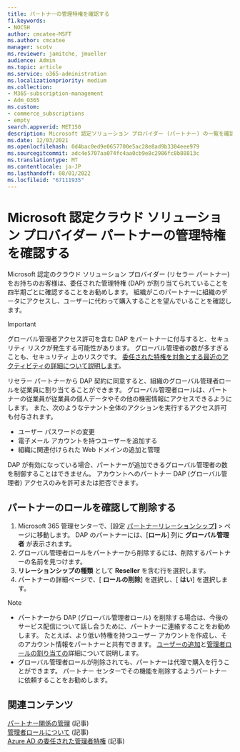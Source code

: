 ```yaml
---
title: パートナーの管理特権を確認する
f1.keywords:
- NOCSH
author: cmcatee-MSFT
ms.author: cmcatee
manager: scotv
ms.reviewer: jamitche, jmueller
audience: Admin
ms.topic: article
ms.service: o365-administration
ms.localizationpriority: medium
ms.collection:
- M365-subscription-management
- Adm_O365
ms.custom:
- commerce_subscriptions
- empty
search.appverid: MET150
description: Microsoft 認定ソリューション プロバイダー (パートナー) の一覧を確認して、ユーザーが持つ管理者特権と、それらの特権を削除する方法を確認する方法について説明します。
ms.date: 12/03/2021
ms.openlocfilehash: 0d4bac0ed9e0657700e5ac28e8ad9b3304eee979
ms.sourcegitcommit: adc4e5707aa074fc4aa0cb9e8c2986fc8b88813c
ms.translationtype: MT
ms.contentlocale: ja-JP
ms.lasthandoff: 08/01/2022
ms.locfileid: "67111935"
---
```

# <a name="review-microsoft-certified-cloud-solution-provider-partner-administrative-privileges"></a>Microsoft 認定クラウド ソリューション プロバイダー パートナーの管理特権を確認する

Microsoft 認定のクラウド ソリューション プロバイダー (リセラー パートナー) をお持ちのお客様は、委任された管理特権 (DAP) が割り当てられていることを四半期ごとに確認することをお勧めします。 組織がこのパートナーに組織のデータにアクセスし、ユーザーに代わって購入することを望んでいることを確認します。

> [!IMPORTANT]
> グローバル管理者アクセス許可を含む DAP をパートナーに付与すると、セキュリティ リスクが発生する可能性があります。 グローバル管理者の数が多すぎることも、セキュリティ 上のリスクです。 [委任された特権を対象とする最近のアクティビティの詳細について説明します](https://www.microsoft.com/security/blog/2021/10/25/nobelium-targeting-delegated-administrative-privileges-to-facilitate-broader-attacks/)。

リセラー パートナーから DAP 契約に同意すると、組織のグローバル管理者ロールを従業員に割り当てることができます。 グローバル管理者ロールは、パートナーの従業員が従業員の個人データやその他の機密情報にアクセスできるようにします。 また、次のようなテナント全体のアクションを実行するアクセス許可も付与されます。

- ユーザー パスワードの変更
- 電子メール アカウントを持つユーザーを追加する
- 組織に関連付けられた Web ドメインの追加と管理

DAP が有効になっている場合、パートナーが追加できるグローバル管理者の数を制御することはできません。 アカウントへのパートナー DAP (グローバル管理者) アクセスのみを許可または拒否できます。

## <a name="review-and-remove-roles-from-partners"></a>パートナーのロールを確認して削除する

1. Microsoft 365 管理センターで、[設定 <a href="https://go.microsoft.com/fwlink/p/?linkid=2074649" target="_blank">パートナーリレーションシップ</a>**]** >  ページに移動します。 DAP のパートナーには、[**ロール**] 列に **グローバル管理者** が表示されます。
2. グローバル管理者ロールをパートナーから削除するには、削除するパートナーの名前を見つけます。
3. **リレーションシップの種類** として **Reseller** を含む行を選択します。
4. パートナーの詳細ページで、[ **ロールの削除**] を選択し、[ **はい**] を選択します。

> [!NOTE]
>
> - パートナーから DAP (グローバル管理者ロール) を削除する場合は、今後のサービス配信について話し合うために、パートナーに連絡することをお勧めします。 たとえば、より低い特権を持つユーザー アカウントを作成し、そのアカウント情報をパートナーと共有できます。 [ユーザーの追加](../admin/add-users/add-users.md)と[管理者ロールの割り当ての](../admin/add-users/assign-admin-roles.md)詳細について説明します。
> - グローバル管理者ロールが削除されても、パートナーは代理で購入を行うことができます。 パートナー センターでその機能を削除するようパートナーに依頼することをお勧めします。

## <a name="related-content"></a>関連コンテンツ

[パートナー関係の管理](manage-partners.md) (記事)\
[管理者ロールについて](../admin/add-users/about-admin-roles.md) (記事)\
[Azure AD の委任された管理者特権](/partner-center/customers-revoke-admin-privileges#delegated-admin-privileges-in-azure-ad) (記事)
